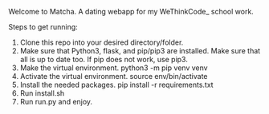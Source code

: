 Welcome to Matcha. A dating webapp for my WeThinkCode_ school work.

Steps to get running:
1. Clone this repo into your desired directory/folder.
2. Make sure that Python3, flask, and pip/pip3 are installed.
Make sure that all is up to date too. If pip does not work, use pip3.
3. Make the virtual environment.
python3 -m pip venv venv
4. Activate the virtual environment.
source env/bin/activate
5. Install the needed packages.
pip install -r requirements.txt
6. Run install.sh
7. Run run.py and enjoy.
